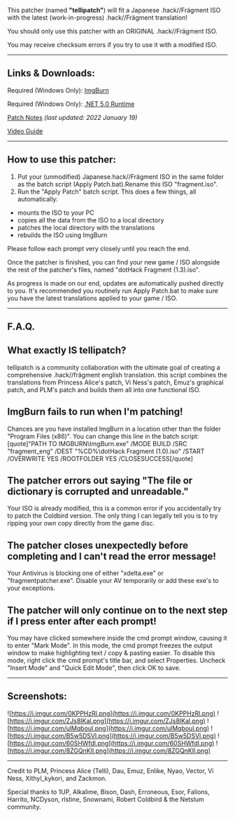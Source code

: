 This patcher (named **"tellipatch"**) will fit a Japanese .hack//Frägment ISO with the latest (work-in-progress) .hack//Frägment translation!

You should only use this patcher with an ORIGINAL .hack//Frägment ISO.

You may receive checksum errors if you try to use it with a modified ISO.

----------------------------------------------------------------

## **Links & Downloads:**

Required (Windows Only): [ImgBurn](https://www.imgburn.com/index.php?act=download)

Required (Windows Only): [.NET 5.0 Runtime](https://dotnet.microsoft.com/download)

[Patch Notes](https://zerobin.net/?344b60ffcc76151e#FLbf7PjvHy+lJHm45MiykdLsxApHPxZ7PkS4w49vOqI=) *(last updated: 2022 January 19)*

[Video Guide](https://www.youtube.com/watch?v=8yehreqjD0M)

----------------------------------------------------------------

## **How to use this patcher:**
1. Put your (unmodified) Japanese.hack//Frägment ISO in the same folder as the batch script (Apply Patch.bat).Rename this ISO "fragment.iso".
2. Run the "Apply Patch" batch script. This does a few things, all automatically:
- mounts the ISO to your PC
- copies all the data from the ISO to a local directory
- patches the local directory with the translations
- rebuilds the ISO using ImgBurn

Please follow each prompt very closely until you reach the end.

Once the patcher is finished, you can find your new game / ISO alongside the rest of the patcher's files, named "dotHack Fragment (1.3).iso".

As progress is made on our end, updates are automatically pushed directly to you. It's recommended you routinely run Apply Patch.bat to make sure you have the latest translations applied to your game / ISO.

----------------------------------------------------------------

## **F.A.Q.**
## **What exactly IS tellipatch?**
tellipatch is a community collaboration with the ultimate goal of creating a comprehensive .hack//frägment english translation. this script combines the translations from Princess Alice's patch, Vi Ness's patch, Emuz's graphical patch, and PLM's patch and builds them all into one functional ISO.

## **ImgBurn fails to run when I'm patching!**
Chances are you have installed ImgBurn in a location other than the folder "Program Files (x86)". You can change this line in the batch script:
[quote]"PATH TO IMGBURN\ImgBurn.exe" /MODE BUILD /SRC "fragment_eng\" /DEST "%CD%\dotHack Fragment (1.0).iso" /START /OVERWRITE YES /ROOTFOLDER YES /CLOSESUCCESS[/quote]

## **The patcher errors out saying "The file or dictionary is corrupted and unreadable."**
Your ISO is already modified, this is a common error if you accidentally try to patch the Coldbird version. The only thing I can legally tell you is to try ripping your own copy directly from the game disc.

## **The patcher closes unexpectedly before completing and I can't read the error message!**
Your Antivirus is blocking one of either "xdelta.exe" or "fragmentpatcher.exe". Disable your AV temporarily or add these exe's to your exceptions.

## **The patcher will only continue on to the next step if I press enter after each prompt!**
You may have clicked somewhere inside the cmd prompt window, causing it to enter "Mark Mode". In this mode, the cmd prompt freezes the output window to make highlighting text / copy & pasting easier. To disable this mode, right click the cmd prompt's title bar, and select Properties. Uncheck "Insert Mode" and "Quick Edit Mode", then click OK to save.

----------------------------------------------------------------

## **Screenshots:**

![https://i.imgur.com/0KPPHzRl.png](https://i.imgur.com/0KPPHzRl.png) ![https://i.imgur.com/ZJs8IKal.png](https://i.imgur.com/ZJs8IKal.png)
![https://i.imgur.com/ulMqboul.png](https://i.imgur.com/ulMqboul.png) ![https://i.imgur.com/B5w5DSVl.png](https://i.imgur.com/B5w5DSVl.png)
![https://i.imgur.com/60SHWfdl.png](https://i.imgur.com/60SHWfdl.png) ![https://i.imgur.com/8ZGQnKIl.png](https://i.imgur.com/8ZGQnKIl.png)


----------------------------------------------------------------

Credit to PLM, Princess Alice (Telli), Dau, Emuz, Enlike, Nyao, Vector, Vi Ness, Xithyl_kykori, and Zackmon.

Special thanks to 1UP, Alkalime, Bison, Dash, Erroneous, Esor, Falions, Harrito, NCDyson, rlstine, Snownami, Robert Coldbird & the Netslum community.
